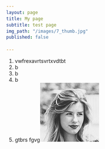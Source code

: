 ```yaml
---
layout: page
title: My page
subtitle: test page
img_path: "/images/7_thumb.jpg"
published: false

---
```

1.  vwfrexavrtsvrtxvdtbt
2. b
3. b
4. b 
5. gtbrs fgvg![](/images/review2.jpg)